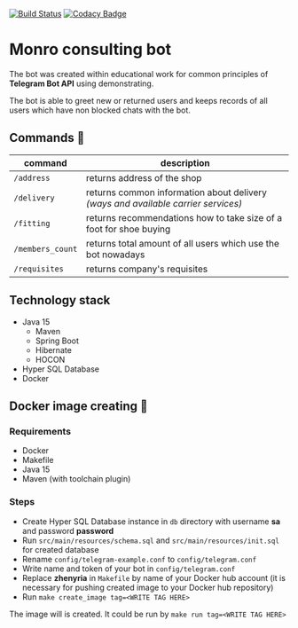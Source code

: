 [![Build Status](https://travis-ci.com/Zhenyria/monro-consulting-bot.svg?branch=master)](https://travis-ci.org/Zhenyria/monro-consulting-bot)
[![Codacy Badge](https://app.codacy.com/project/badge/Grade/35f78eaef7d84690ad81819853527f8c)](https://www.codacy.com/gh/Zhenyria/monro-consulting-bot/dashboard?utm_source=github.com&amp;utm_medium=referral&amp;utm_content=Zhenyria/monro-consulting-bot&amp;utm_campaign=Badge_Grade)

# Monro consulting bot

The bot was created within educational work for common principles of **Telegram Bot API** using demonstrating.

The bot is able to greet new or returned users and keeps records of all users which have non blocked chats with the bot.

## Commands :speech_balloon:

| command          | description                                                                       |
|------------------|-----------------------------------------------------------------------------------|
| `/address`       | returns address of the shop                                                       |
| `/delivery`      | returns common information about delivery *(ways and available carrier services)* |
| `/fitting`       | returns recommendations how to take size of a foot   for shoe buying              |
| `/members_count` | returns total amount of all users which use the bot nowadays                      |
| `/requisites`    | returns company's requisites                                                      |

## Technology stack

- Java 15
  - Maven
  - Spring Boot
  - Hibernate
  - HOCON
- Hyper SQL Database
- Docker

## Docker image creating :whale:

### Requirements

- Docker
- Makefile
- Java 15
- Maven (with toolchain plugin)

### Steps

- Create Hyper SQL Database instance in `db` directory with username **sa** and password **password**
- Run `src/main/resources/schema.sql` and `src/main/resources/init.sql` for created database
- Rename `config/telegram-example.conf` to `config/telegram.conf`
- Write name and token of your bot in `config/telegram.conf`
- Replace **zhenyria** in `Makefile` by name of your Docker hub account (it is necessary for pushing created image to
  your
  Docker hub repository)
- Run `make create_image tag=<WRITE TAG HERE>`

The image will is created. It could be run by `make run tag=<WRITE TAG HERE>`
